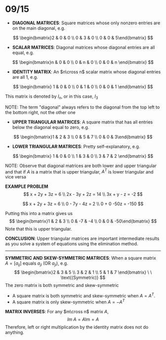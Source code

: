 # 09/15

* **DIAGONAL MATRICES**: Square matrices whose only nonzero entries are on the main diagonal, e.g.

$$
\begin{bmatrix}2 & 0 & 0 \\ 0 & 3 & 0 \\ 0 & 0 & 5\end{bmatrix}
$$

* **SCALAR MATRICES**: Diagonal matrices whose diagonal entries are all equal, e.g. 

$$
\begin{bmatrix}n & 0 & 0 \\ 0 & n & 0 \\ 0 & 0 & n \end{bmatrix}
$$

* **IDENTITY MATRIX**: An $n\cross n$ scalar matrix whose diagonal entries are all 1, e.g.

$$
\begin{bmatrix} 1 & 0 & 0 \\ 0 & 1 & 0 \\ 0 & 0 & 1 \end{bmatrix}
$$

This matrix is denoted by $I_n$, or in this case, $I_3$ 

NOTE: The term "diagonal" always refers to the diagonal from the top left to the bottom right, not the other one

* **UPPER TRIANGULAR MATRICES**: A square matrix that has all entries below the diagonal equal to zero, e.g. 

$$
\begin{bmatrix}1 & 2 & 3 \\ 0 & 5 & 7 \\ 0 & 0 & 3\end{bmatrix}
$$

* **LOWER TRIANGULAR MATRICES**: Pretty self-explanatory, e.g.

$$
\begin{bmatrix} 1 & 0 & 0 \\ 1 & 3 & 0 \\ 3 & 7 & 2 \end{bmatrix}
$$

NOTE: Observe that diagonal matrices are both lower and upper triangular and that if $A$ is a matrix that is upper triangular, $A^T$ is lower triangular and vice versa

**EXAMPLE PROBLEM** 
$$
x + 2y + 3z = 6 \\
2x - 3y + 2z = 14 \\ 
3x + y - z = -2
$$

$$
x + 2y + 3z = 6 \\ 
0 - 7y - 4z = 2 \\ 
0 + 0 -50z = -150
$$

Putting this into a matrix gives us
$$
\begin{bmatrix}1 & 2 & 3 \\ 0 & -7 & -4 \\ 0 & 0 & -50\end{bmatrix}
$$
Note that this is upper triangular. 

**CONCLUSION**: Upper triangular matrices are important intermediate results as you solve a system of equations using the elimination method. 

---

**SYMMETRIC AND SKEW-SYMMETRIC MATRICES**: When a square matrix $A = [a_{ij}]$ equals $a_{ji}$ (OR $a_{ji}$), e.g. 
$$
\begin{bmatrix}2 & 3 & 5 \\ 3 & 2 & 1 \\ 5 & 1 & 7 \end{bmatrix} \ \ \text{(Symmetric)}
$$
The zero matrix is both symmetric and skew-symmetric

* A square matrix is both symmetric and skew-symmetric when $A = A^T$. 
* A square matrix is only skew-symmetric when $A = -A^T$

**MATRIX INVERSES**: For any $m\cross n$ matrix $A$, 
$$
Im \ A= A \text{Im} = A
$$
Therefore, left or right multiplication by the identity matrix does not do anything. 



